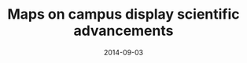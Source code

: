 ---
date: 2014-09-03
title: Maps on campus display scientific advancements
source: The Miami Hurricane
sourceUrl: https://www.themiamihurricane.com/2014/09/03/maps-on-campus-display-scientific-advancements/
pdfLink: 20140903-miami-hurricane.pdf
---